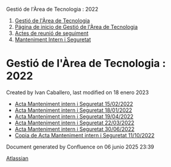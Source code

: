 Gestió de l'Àrea de Tecnologia : 2022  

1.  [Gestió de l'Àrea de Tecnologia](index.md)
2.  [Página de inicio de Gestió de l'Àrea de Tecnologia](13893786.md)
3.  [Actes de reunió de seguiment](34505308.md)
4.  [Manteniment Intern i Seguretat](Manteniment-Intern-i-Seguretat_64979142.md)

Gestió de l'Àrea de Tecnologia : 2022
=====================================

Created by Ivan Caballero, last modified on 18 enero 2023

*   [Acta Manteniment intern i Seguretat 15/02/2022](64980765.md)
*   [Acta Manteniment intern i Seguretat 18/01/2022](64979528.md)
*   [Acta Manteniment intern i Seguretat 19/04/2022](64981048.md)
*   [Acta Manteniment intern i Seguretat 22/03/2022](64980865.md)
*   [Acta Manteniment intern i Seguretat 30/06/2022](64981942.md)
*   [Copia de Acta Manteniment intern i Seguretat 11/10/2022](81854572.md)

Document generated by Confluence on 06 junio 2025 23:39

[Atlassian](http://www.atlassian.com/)